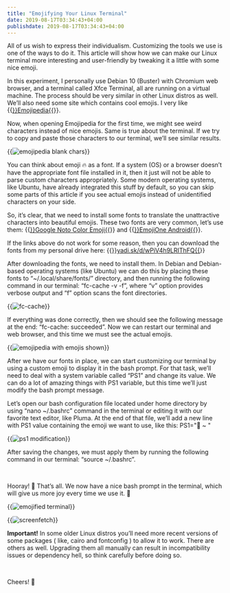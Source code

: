 ```yaml
---
title: "Emojifying Your Linux Terminal"
date: 2019-08-17T03:34:43+04:00
publishdate: 2019-08-17T03:34:43+04:00
---
```


All of us wish to express their individualism. Customizing the tools we use is one of the ways to do it. This article will show how we can make our Linux terminal more interesting and user-friendly by tweaking it a little with some nice emoji.

In this experiment, I personally use Debian 10 (Buster) with Chromium web browser, and a terminal called Xfce Terminal, all are running on a virtual machine. The process should be very similar in other Linux distros as well.
We’ll also need some site which contains cool emojis. I very like {{<a href="https://emojipedia.org/" target="_blank" rel="noopener noreferrer">}}Emojipedia{{</a>}}.

Now, when opening Emojipedia for the first time, we might see weird characters instead of nice emojis. Same is true about the terminal. If we try to copy and paste those characters to our terminal, we’ll see similar results.

{{<img src="https://res.cloudinary.com/oorkan/image/upload/v1608507689/blog/img/topics/linux/emojifying_your_linux_terminal/emojipedia_blank_chars_hiph91.png" alt="emojipedia blank chars" loading="lazy">}}

You can think about emoji 🔥 as a font. If a system (OS) or a browser doesn’t have the appropriate font file installed in it, then it just will not be able to parse custom characters appropriately. Some modern operating systems, like Ubuntu, have already integrated this stuff by default, so you can skip some parts of this article if you see actual emojis instead of unidentified characters on your side.

So, it’s clear, that we need to install some fonts to translate the unattractive characters into beautiful emojis. These two fonts are very common, let’s use them: {{<a href="https://www.google.com/get/noto/" target="_blank" rel="noopener noreferrer">}}Google Noto Color Emoji{{</a>}} and {{<a href="https://github.com/joypixels/emojione-assets/releases" target="_blank" rel="noopener noreferrer">}}EmojiOne Android{{</a>}}.

If the links above do not work for some reason, then you can download the fonts from my personal drive here: {{<a href="https://yadi.sk/d/wPiV4h9LRIThFQ" target="_blank" rel="noopener noreferrer">}}yadi.sk/d/wPiV4h9LRIThFQ{{</a>}}

After downloading the fonts, we need to install them. In Debian and Debian-based operating systems (like Ubuntu) we can do this by placing these fonts to “~/.local/share/fonts/” directory, and then running the following command in our terminal: “fc-cache -v -f”, where “v” option provides verbose output and “f” option scans the font directories.

{{<img src="https://res.cloudinary.com/oorkan/image/upload/v1608508160/blog/img/topics/linux/emojifying_your_linux_terminal/fc-cache_upd1fq.png" alt="fc-cache" loading="lazy">}}

If everything was done correctly, then we should see the following message at the end: “fc-cache: succeeded”. Now we can restart our terminal and web browser, and this time we must see the actual emojis.

{{<img src="https://res.cloudinary.com/oorkan/image/upload/v1608508335/blog/img/topics/linux/emojifying_your_linux_terminal/emojipedia_with_emojis_shown_g9vjjv.png" alt="emojipedia with emojis shown" loading="lazy">}}

After we have our fonts in place, we can start customizing our terminal by using a custom emoji to display it in the bash prompt. For that task, we’ll need to deal with a system variable called “PS1” and change its value. We can do a lot of amazing things with PS1 variable, but this time we’ll just modify the bash prompt message.

Let’s open our bash configuration file located under home directory by using “nano ~/.bashrc” command in the terminal or editing it with our favorite text editor, like Pluma. At the end of that file, we’ll add a new line with PS1 value containing the emoji we want to use, like this: PS1="🦊 ~ "

{{<img src="https://res.cloudinary.com/oorkan/image/upload/v1608508449/blog/img/topics/linux/emojifying_your_linux_terminal/ps1_modification_h1apjx.png" alt="ps1 modification" loading="lazy">}}

After saving the changes, we must apply them by running the following command in our terminal: “source ~/.bashrc”.

&nbsp;

Hooray! 🥳 That’s all. We now have a nice bash prompt in the terminal, which will give us more joy every time we use it. 💚

{{<img src="https://res.cloudinary.com/oorkan/image/upload/v1608509102/blog/img/topics/linux/emojifying_your_linux_terminal/emojified_terminal_ja9jvw.png" alt="emojified terminal" loading="lazy">}}

{{<img src="https://res.cloudinary.com/oorkan/image/upload/v1608509103/blog/img/topics/linux/emojifying_your_linux_terminal/screenfetch_oihcxc.png" alt="screenfetch" loading="lazy">}}

**Important!** In some older Linux distros you’ll need more recent versions of some packages ( like, cairo and fontconfig ) to allow it to work. There are others as well. Upgrading them all manually can result in incompatibility issues or dependency hell, so think carefully before doing so.

&nbsp;

Cheers! 🍻



